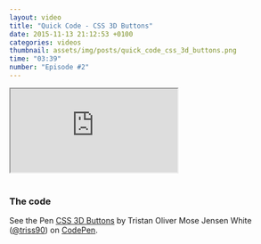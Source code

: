 ```yaml
---
layout: video
title: "Quick Code - CSS 3D Buttons"
date: 2015-11-13 21:12:53 +0100
categories: videos
thumbnail: assets/img/posts/quick_code_css_3d_buttons.png
time: "03:39"
number: "Episode #2"
---
```


<div class="responsive-video">
   <iframe src="https://www.youtube.com/embed/V-9fuTrP5AY"></iframe>
</div>

<br>

### The code

<p data-height="268" data-theme-id="16012" data-slug-hash="BovqKQ" data-default-tab="result" data-user="triss90" class='codepen'>See the Pen <a href='http://codepen.io/triss90/pen/BovqKQ/'>CSS 3D Buttons</a> by Tristan Oliver Mose Jensen White (<a href='http://codepen.io/triss90'>@triss90</a>) on <a href='http://codepen.io'>CodePen</a>.</p>
<script async src="//assets.codepen.io/assets/embed/ei.js"></script>

